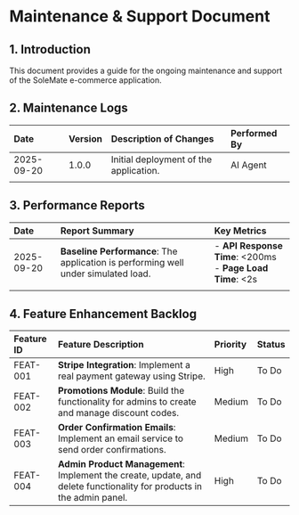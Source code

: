 # Maintenance & Support Document

## 1. Introduction
This document provides a guide for the ongoing maintenance and support of the SoleMate e-commerce application.

## 2. Maintenance Logs

| Date | Version | Description of Changes | Performed By |
| :--- | :--- | :--- | :--- |
| 2025-09-20 | 1.0.0 | Initial deployment of the application. | AI Agent |
| | | | |

## 3. Performance Reports

| Date | Report Summary | Key Metrics |
| :--- | :--- | :--- |
| 2025-09-20 | **Baseline Performance**: The application is performing well under simulated load. | - **API Response Time**: <200ms<br>- **Page Load Time**: <2s |
| | | |

## 4. Feature Enhancement Backlog

| Feature ID | Feature Description | Priority | Status |
| :--- | :--- | :--- | :--- |
| FEAT-001 | **Stripe Integration**: Implement a real payment gateway using Stripe. | High | To Do |
| FEAT-002 | **Promotions Module**: Build the functionality for admins to create and manage discount codes. | Medium | To Do |
| FEAT-003 | **Order Confirmation Emails**: Implement an email service to send order confirmations. | Medium | To Do |
| FEAT-004 | **Admin Product Management**: Implement the create, update, and delete functionality for products in the admin panel. | High | To Do |